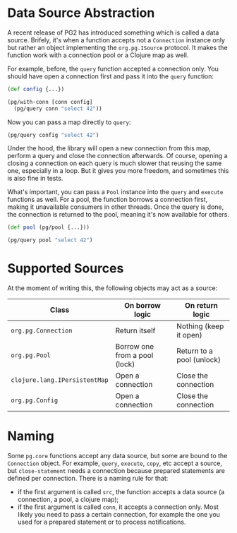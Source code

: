 # Data Source Abstraction

A recent release of PG2 has introduced something which is called a data
source. Brifely, it's when a function accepts not a `Connection` instance only
but rather an object implementing the `org.pg.ISource` protocol. It makes the
function work with a connection pool or a Clojure map as well.

For example, before, the `query` function accepted a connection only. You should
have open a connection first and pass it into the `query` function:

~~~clojure
(def config {...})

(pg/with-conn [conn config]
  (pg/query conn "select 42"))
~~~

Now you can pass a map directly to `query`:

~~~clojure
(pg/query config "select 42")
~~~

Under the hood, the library will open a new connection from this map, perform a
query and close the connection afterwards. Of course, opening a closing a
connection on each query is much slower that reusing the same one, especially in
a loop. But it gives you more freedom, and sometimes this is also fine in tests.

What's important, you can pass a `Pool` instance into the `query` and `execute`
functions as well. For a pool, the function borrows a connection first, making
it unavailable consumers in other threads. Once the query is done, the
connection is returned to the pool, meaning it's now available for others.

~~~clojure
(def pool (pg/pool {...}))

(pg/query pool "select 42")
~~~

# Supported Sources

At the moment of writing this, the following objects may act as a source:

| Class                         | On borrow logic               | On return logic           |
|-------------------------------|-------------------------------|---------------------------|
| `org.pg.Connection`           | Return itself                 | Nothing (keep it open)    |
| `org.pg.Pool`                 | Borrow one from a pool (lock) | Return to a pool (unlock) |
| `clojure.lang.IPersistentMap` | Open a connection             | Close the connection      |
| `org.pg.Config`               | Open a connection             | Close the connection      |

# Naming

Some `pg.core` functions accept any data source, but some are bound to the
`Connection` object. For example, `query`, `execute`, `copy`, etc accept a
source, but `close-statement` needs a connection because prepared statements are
defined per connection. There is a naming rule for that:

- if the first argument is called `src`, the function accepts a data source (a
  connection, a pool, a clojure map);
- if the first argument is called `conn`, it accepts a connection only. Most
  likely you need to pass a certain connection, for example the one you used for
  a prepared statement or to process notifications.
